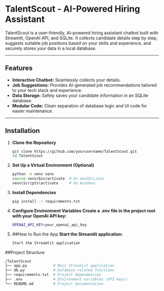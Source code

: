 # TalentScout - AI-Powered Hiring Assistant

TalentScout is a user-friendly, AI-powered hiring assistant chatbot built with Streamlit, OpenAI API, and SQLite. It collects candidate details step by step, suggests suitable job positions based on your skills and experience, and securely stores your data in a local database.

---

## Features
- **Interactive Chatbot:** Seamlessly collects your details.
- **Job Suggestions:** Provides AI-generated job recommendations tailored to your tech stack and experience.
- **Data Storage:** Safely saves your candidate information in an SQLite database.
- **Modular Code:** Clean separation of database logic and UI code for easier maintenance.

---

## Installation

1. **Clone the Repository**
   ```bash
   git clone https://github.com/yourusername/TalentScout.git
   cd TalentScout
   
2. **Set Up a Virtual Environment (Optional)**
   ```bash
   python -m venv venv
   source venv/bin/activate  # On macOS/Linux
   venv\Scripts\activate     # On Windows

3. **Install Dependencies**
   ```bash
   pip install -r requirements.txt

4. **Configure Environment Variables Create a .env file in the project root with your OpenAI API key:**
   ```bash
   OPENAI_API_KEY=your_openai_api_key


5. ##How to Run the App
**Start the Streamlit application:**
   ```bash
   Start the Streamlit application

##Project Structure
   ```bash
  /TalentScout
  ├── app.py            # Main Streamlit application
  ├── db.py             # Database-related functions
  ├── requirements.txt  # Project dependencies
  ├── .env              # Environment variables (API keys)
  └── README.md         # Project documentation
